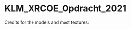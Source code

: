 # KLM_XRCOE_Opdracht_2021

Credits for the models and most textures:
<a href="https://gitlab.com/klm-coe-intern/klm_xrcoe_opdracht_2021"></a>
